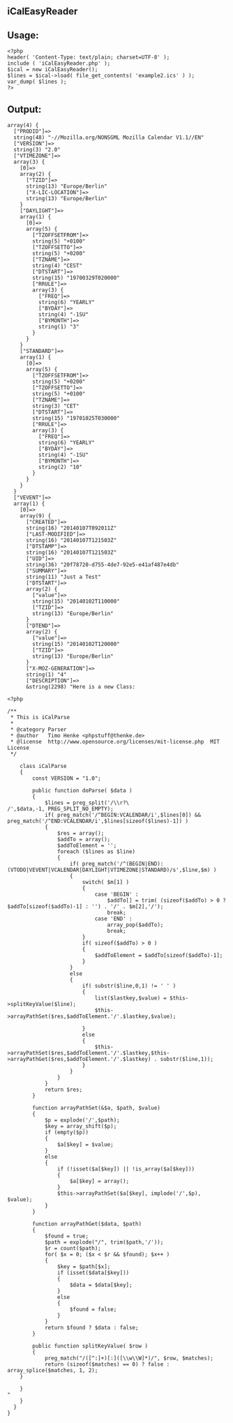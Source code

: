 ## iCalEasyReader ##
Usage:
----------

    <?php
    header( 'Content-Type: text/plain; charset=UTF-8' );
    include ( 'iCalEasyReader.php' );
    $ical = new iCalEasyReader();
    $lines = $ical->load( file_get_contents( 'example2.ics' ) );
    var_dump( $lines );
    ?>

Output:
----------

    array(4) {
      ["PRODID"]=>
      string(48) "-//Mozilla.org/NONSGML Mozilla Calendar V1.1//EN"
      ["VERSION"]=>
      string(3) "2.0"
      ["VTIMEZONE"]=>
      array(3) {
        [0]=>
        array(2) {
          ["TZID"]=>
          string(13) "Europe/Berlin"
          ["X-LIC-LOCATION"]=>
          string(13) "Europe/Berlin"
        }
        ["DAYLIGHT"]=>
        array(1) {
          [0]=>
          array(5) {
            ["TZOFFSETFROM"]=>
            string(5) "+0100"
            ["TZOFFSETTO"]=>
            string(5) "+0200"
            ["TZNAME"]=>
            string(4) "CEST"
            ["DTSTART"]=>
            string(15) "19700329T020000"
            ["RRULE"]=>
            array(3) {
              ["FREQ"]=>
              string(6) "YEARLY"
              ["BYDAY"]=>
              string(4) "-1SU"
              ["BYMONTH"]=>
              string(1) "3"
            }
          }
        }
        ["STANDARD"]=>
        array(1) {
          [0]=>
          array(5) {
            ["TZOFFSETFROM"]=>
            string(5) "+0200"
            ["TZOFFSETTO"]=>
            string(5) "+0100"
            ["TZNAME"]=>
            string(3) "CET"
            ["DTSTART"]=>
            string(15) "19701025T030000"
            ["RRULE"]=>
            array(3) {
              ["FREQ"]=>
              string(6) "YEARLY"
              ["BYDAY"]=>
              string(4) "-1SU"
              ["BYMONTH"]=>
              string(2) "10"
            }
          }
        }
      }
      ["VEVENT"]=>
      array(1) {
        [0]=>
        array(9) {
          ["CREATED"]=>
          string(16) "20140107T092011Z"
          ["LAST-MODIFIED"]=>
          string(16) "20140107T121503Z"
          ["DTSTAMP"]=>
          string(16) "20140107T121503Z"
          ["UID"]=>
          string(36) "20f78720-d755-4de7-92e5-e41af487e4db"
          ["SUMMARY"]=>
          string(11) "Just a Test"
          ["DTSTART"]=>
          array(2) {
            ["value"]=>
            string(15) "20140102T110000"
            ["TZID"]=>
            string(13) "Europe/Berlin"
          }
          ["DTEND"]=>
          array(2) {
            ["value"]=>
            string(15) "20140102T120000"
            ["TZID"]=>
            string(13) "Europe/Berlin"
          }
          ["X-MOZ-GENERATION"]=>
          string(1) "4"
          ["DESCRIPTION"]=>
          &string(2298) "Here is a new Class:
    
    <?php
    
    /**
     * This is iCalParse
     *
     * @category Parser
     * @author   Timo Henke <phpstuff@thenke.de>
     * @license  http://www.opensource.org/licenses/mit-license.php  MIT License
     */
    
    	class iCalParse
    	{
    		const VERSION = "1.0";
    
    		public function doParse( $data )
    		{
    			$lines = preg_split('/\\r?\
    /',$data,-1, PREG_SPLIT_NO_EMPTY);
        		if( preg_match('/^BEGIN:VCALENDAR/i',$lines[0]) && preg_match('/^END:VCALENDAR/i',$lines[sizeof($lines)-1]) )
        		{
    				$res = array();
    				$addTo = array();
    				$addToElement = '';
    				foreach ($lines as $line)
    				{
    					if( preg_match('/^(BEGIN|END):(VTODO|VEVENT|VCALENDAR|DAYLIGHT|VTIMEZONE|STANDARD)/s',$line,$m) )
    					{
    						switch( $m[1] )
    						{
    							case 'BEGIN' :
    								$addTo[] = trim( (sizeof($addTo) > 0 ? $addTo[sizeof($addTo)-1] : '') . '/' . $m[2],'/');
    								break;
    							case 'END' :
    								array_pop($addTo);
    								break;
    						}
    						if( sizeof($addTo) > 0 )
    						{
    							$addToElement = $addTo[sizeof($addTo)-1];
    						}
    					}
    					else
    					{
    						if( substr($line,0,1) != ' ' )
    						{
    			                list($lastkey,$value) = $this->splitKeyValue($line);
    							$this->arrayPathSet($res,$addToElement.'/'.$lastkey,$value);
    
    						}
    						else
    						{
    							$this->arrayPathSet($res,$addToElement.'/'.$lastkey,$this->arrayPathGet($res,$addToElement.'/'.$lastkey) . substr($line,1));
    						}
    					}
    				}
       			}
       			return $res;
    		}
    
    		function arrayPathSet(&$a, $path, $value)
    		{
    			$p = explode('/',$path);
    			$key = array_shift($p);
    			if (empty($p))
    			{
    				$a[$key] = $value;
    			}
    			else
    			{
    				if (!isset($a[$key]) || !is_array($a[$key]))
    				{
    					$a[$key] = array();
    				}
    				$this->arrayPathSet($a[$key], implode('/',$p), $value);
    			}
    		}
    
    		function arrayPathGet($data, $path)
    		{
    			$found = true;
    			$path = explode("/", trim($path,'/'));
    			$r = count($path);
    			for( $x = 0; ($x < $r && $found); $x++ )
    			{
    				$key = $path[$x];
    				if (isset($data[$key]))
    				{
    					$data = $data[$key];
    				}
    				else
    				{
    					$found = false;
    				}
    			}
    			return $found ? $data : false;
    		}
    
    		public function splitKeyValue( $row )
    		{
    			preg_match("/([^:]+)[:]([\\w\\W]*)/", $row, $matches);
    			return (sizeof($matches) == 0) ? false : array_splice($matches, 1, 2);
    	}
    
    	}
    "
        }
      }
    }
